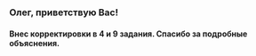 ﻿### Олег, приветствую Вас!
#### Внес корректировки в 4 и 9 задания. Спасибо за подробные объяснения.  
